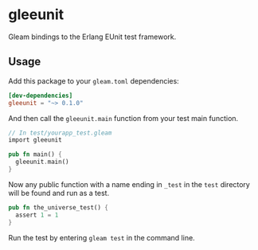 # gleeunit

Gleam bindings to the Erlang EUnit test framework.

## Usage

Add this package to your `gleam.toml` dependencies:

```toml
[dev-dependencies]
gleeunit = "~> 0.1.0"
```

And then call the `gleeunit.main` function from your test main function.

```rust
// In test/yourapp_test.gleam
import gleeunit

pub fn main() {
  gleeunit.main()
}
```

Now any public function with a name ending in `_test` in the `test` directory
will be found and run as a test.

```rust
pub fn the_universe_test() {
  assert 1 = 1
}
```

Run the test by entering `gleam test` in the command line.
